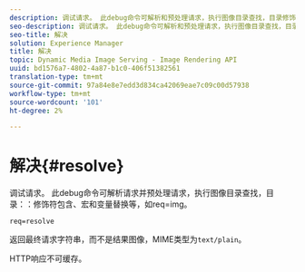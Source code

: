 ```yaml
---
description: 调试请求。 此debug命令可解析和预处理请求，执行图像目录查找，目录修饰符包含，宏和变量替换等，如req=img。
seo-description: 调试请求。 此debug命令可解析和预处理请求，执行图像目录查找，目录修饰符包含，宏和变量替换等，如req=img。
seo-title: 解决
solution: Experience Manager
title: 解决
topic: Dynamic Media Image Serving - Image Rendering API
uuid: bd1576a7-4802-4a87-b1c0-406f51382561
translation-type: tm+mt
source-git-commit: 97a84e8e7edd3d834ca42069eae7c09c00d57938
workflow-type: tm+mt
source-wordcount: '101'
ht-degree: 2%

---
```



# 解决{#resolve}

调试请求。 此debug命令可解析请求并预处理请求，执行图像目录查找，目录：：修饰符包含、宏和变量替换等，如req=img。

`req=resolve`

返回最终请求字符串，而不是结果图像，MIME类型为`text/plain`。

HTTP响应不可缓存。
